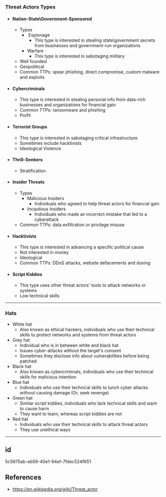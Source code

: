 ### Threat Actors Types

*   #### Nation-State\\Government-Sponsored
    *   Types
        *    Espionage
            *   This type is interested in stealing state\\government secrets from businesses and government-run organizations
        *   Warfare 
            *   This type is interested in sabotaging military
    *   Well founded
    *   Geopolitical
    *   Common TTPs: spear phishing, direct compromise, custom malware and exploits
*   #### Cybercriminals
    *   This type is interested in stealing personal info from data-rich businesses and organizations for financial gain
    *   Common TTPs: ransomware and phishing
    *   Profit
*   #### Terrorist Groups
    *   This type is interested in sabotaging critical infrastructure
    *   Sometimes include hacktivists
    *   Ideological Violence
*   #### Thrill-Seekers
    *   Stratification
*   #### Insider Threats
    *   Types
        *   Malicious Insiders
            *   Individuals who agreed to help threat actors for financial gain
        *   Incautious Insiders
            *   Individuals who made an incorrect mistake that led to a cyberattack
    *   Common TTPs: data exfiltration or privilege misuse
*   #### Hacktivists
    
    *   This type is interested in advancing a specific political cause
    *   Not interested in money
    *   Ideological
    *   Common TTPs: DDoS attacks, website defacements and doxing
*   #### Script Kiddies
    
    *   This type uses other threat actors' tools to attack networks or systems
    *   Low technical skills

* * *

### Hats

*   White hat
    *   Also known as ethical hackers, individuals who use their technical skills to protect networks and systems from threat actors
*   Grey hat
    *   Individual who is in between white and black hat
    *   Issues cyber-attacks without the target's consent
    *   Sometimes they disclose info about vulnerabilities before being patched
*   Black hat
    *   Also known as cybercriminals, individuals who use their technical skills for malicious intention
*   Blue hat
    *   Individuals who use their technical skills to lunch cyber attacks without causing damage (Or, seek revenge)
*   Green hat
    *   Similar script kiddies, individuals who lack technical skills and want to cause harm
    *   They want to learn, whereas script kiddies are not
*   Red hat
    *   Individuals who use their technical skills to attack threat actors
    *   They use unethical ways

* * *

## id
5c5975ab-eb59-40e1-94ef-7fdec524f651

## References
- https://en.wikipedia.org/wiki/Threat_actor
